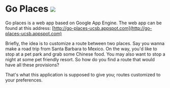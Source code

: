 # Go Places [![](https://travis-ci.org/aviral26/ucsb-cs-263.svg)](https://travis-ci.org/aviral26/ucsb-cs-263)

Go places is a web app based on Google App Engine.
The web app can be found at this address: [http://go-places-ucsb.appspot.com](http://go-places-ucsb.appspot.com)

Briefly, the idea is to customize a route between two places. Say you wanna make a road trip from Santa Barbara to Mexico.
On the way, you'd like to stop at a pet park and grab some Chinese food. You may also want to stop a night at some pet friendly resort. So how do you find a route that would have all these provisions? 

That's what this application is supposed to give you; routes customized to your preferences.
